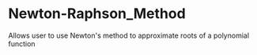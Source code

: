 # Newton-Raphson_Method
Allows user to use Newton's method to approximate roots of a polynomial function
